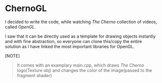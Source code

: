 # ChernoGL

I decided to write the code, while watching *The Cherno* collection of videos, called *OpenGL*. 

I saw that it can be directly used as a template for drawing objects instantly and with fine abstraction, 
so everyone can clone this/copy the entire solution as I have linked the most important libraries for OpenGL.

[NOTE]
> It comes with an examplary main.cpp, which draws *The Cherno* logo(Texture obj) and changes the color of the image(passed to the fragment shader)
